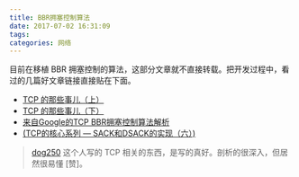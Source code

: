 ```yaml
---
title: BBR拥塞控制算法
date: 2017-07-02 16:31:09
tags:
categories: 网络
---
```



目前在移植 BBR 拥塞控制的算法，这部分文章就不直接转载。把开发过程中，看过的几篇好文章链接直接贴在下面。


- [TCP 的那些事儿（上）](http://coolshell.cn/articles/11564.html)
- [TCP 的那些事儿（下）](http://coolshell.cn/articles/11609.html)
- [来自Google的TCP BBR拥塞控制算法解析](http://blog.csdn.net/dog250/article/details/52830576?locationNum=6&fps=1)
- [(TCP的核心系列 — SACK和DSACK的实现（六）)](http://blog.csdn.net/zhangskd/article/details/9768519)


> [dog250](http://my.csdn.net/dog250) 这个人写的 TCP 相关的东西，是写的真好。剖析的很深入，但居然很易懂 [赞]。
